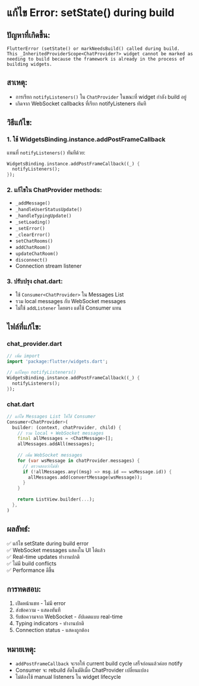 # แก้ไข Error: setState() during build

## ปัญหาที่เกิดขึ้น:
```
FlutterError (setState() or markNeedsBuild() called during build.
This _InheritedProviderScope<ChatProvider?> widget cannot be marked as needing to build because the framework is already in the process of building widgets.
```

## สาเหตุ:
- การเรียก `notifyListeners()` ใน `ChatProvider` ในขณะที่ widget กำลัง build อยู่
- เกิดจาก WebSocket callbacks ที่เรียก notifyListeners ทันที

## วิธีแก้ไข:

### 1. ใช้ WidgetsBinding.instance.addPostFrameCallback
แทนที่ `notifyListeners()` ทันทีด้วย:
```dart
WidgetsBinding.instance.addPostFrameCallback((_) {
  notifyListeners();
});
```

### 2. แก้ไขใน ChatProvider methods:
- `_addMessage()`
- `_handleUserStatusUpdate()`
- `_handleTypingUpdate()`
- `_setLoading()`
- `_setError()`
- `_clearError()`
- `setChatRooms()`
- `addChatRoom()`
- `updateChatRoom()`
- `disconnect()`
- Connection stream listener

### 3. ปรับปรุง chat.dart:
- ใช้ `Consumer<ChatProvider>` ใน Messages List
- รวม local messages กับ WebSocket messages
- ไม่ใช้ `addListener` โดยตรง แต่ใช้ Consumer แทน

## ไฟล์ที่แก้ไข:

### chat_provider.dart
```dart
// เพิ่ม import
import 'package:flutter/widgets.dart';

// แก้ไขทุก notifyListeners()
WidgetsBinding.instance.addPostFrameCallback((_) {
  notifyListeners();
});
```

### chat.dart
```dart
// แก้ไข Messages List ให้ใช้ Consumer
Consumer<ChatProvider>(
  builder: (context, chatProvider, child) {
    // รวม local + WebSocket messages
    final allMessages = <ChatMessage>[];
    allMessages.addAll(messages);
    
    // เพิ่ม WebSocket messages
    for (var wsMessage in chatProvider.messages) {
      // ตรวจสอบว่าไม่ซ้ำ
      if (!allMessages.any((msg) => msg.id == wsMessage.id)) {
        allMessages.add(convertMessage(wsMessage));
      }
    }
    
    return ListView.builder(...);
  },
)
```

## ผลลัพธ์:
✅ แก้ไข setState during build error  
✅ WebSocket messages แสดงใน UI ได้แล้ว  
✅ Real-time updates ทำงานปกติ  
✅ ไม่มี build conflicts  
✅ Performance ดีขึ้น  

## การทดสอบ:
1. เปิดหน้าแชท - ไม่มี error
2. ส่งข้อความ - แสดงทันที
3. รับข้อความจาก WebSocket - อัปเดตแบบ real-time
4. Typing indicators - ทำงานปกติ
5. Connection status - แสดงถูกต้อง

## หมายเหตุ:
- `addPostFrameCallback` จะรอให้ current build cycle เสร็จก่อนแล้วค่อย notify
- Consumer จะ rebuild อัตโนมัติเมื่อ ChatProvider เปลี่ยนแปลง
- ไม่ต้องใช้ manual listeners ใน widget lifecycle